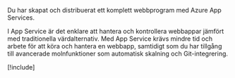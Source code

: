 Du har skapat och distribuerat ett komplett webbprogram med Azure App Services.

I App Service är det enklare att hantera och kontrollera webbappar jämfört med traditionella värdalternativ. Med App Service krävs mindre tid och arbete för att köra och hantera en webbapp, samtidigt som du har tillgång till avancerade molnfunktioner som automatisk skalning och Git-integrering.

[!include[](../../../includes/azure-sandbox-cleanup.md)]